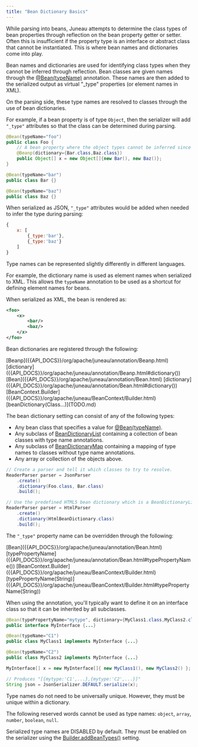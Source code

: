 ```yaml
---
title: "Bean Dictionary Basics"
---
```


While parsing into beans, Juneau attempts to determine the class types of bean properties through reflection on the bean property getter or setter.
Often this is insufficient if the property type is an interface or abstract class that cannot be instantiated.
This is where bean names and dictionaries come into play.

Bean names and dictionaries are used for identifying class types when they cannot be inferred through reflection.
Bean classes are given names through the [@Bean(typeName)]({{API_DOCS}}/org/apache/juneau/annotation/Bean.html#typeName()) annotation.
These names are then added to the serialized output as virtual "_type" properties (or element names in XML).

On the parsing side, these type names are resolved to classes through the use of bean dictionaries.

For example, if a bean property is of type `Object`, then the serializer will add `"_type"` attributes so that the class can be determined during parsing.

```java
@Bean(typeName="foo")
public class Foo {
    // A bean property where the object types cannot be inferred since it's an Object[].
    @Beanp(dictionary={Bar.class,Baz.class})
    public Object[] x = new Object[]{new Bar(), new Baz()};
}

@Bean(typeName="bar")
public class Bar {}

@Bean(typeName="baz")
public class Baz {}
```

When serialized as JSON, `"_type"` attributes would be added when needed to infer the type during parsing:

```js
{
    x: [
        {_type:'bar'},
        {_type:'baz'}
    ]
}
```

Type names can be represented slightly differently in different languages.

For example, the dictionary name is used as element names when serialized to XML.
This allows the `typeName` annotation to be used as a shortcut for defining element names for beans.

When serialized as XML, the bean is rendered as:

```xml
<foo>
    <x>
        <bar/>
        <baz/>
    </x>
</foo>
```

Bean dictionaries are registered through the following:

<tree>
<node-0><java-annotation>[Beanp]({{API_DOCS}}/org/apache/juneau/annotation/Beanp.html)</java-annotation></node-0>
<node-1><java-method-annotation>[dictionary]({{API_DOCS}}/org/apache/juneau/annotation/Beanp.html#dictionary())</java-method-annotation></node-1>
<node-0><java-annotation>[Bean]({{API_DOCS}}/org/apache/juneau/annotation/Bean.html)</java-annotation></node-0>
<node-1><java-method-annotation>[dictionary]({{API_DOCS}}/org/apache/juneau/annotation/Bean.html#dictionary())</java-method-annotation></node-1>
<node-0><java-class>[BeanContext.Builder]({{API_DOCS}}/org/apache/juneau/BeanContext/Builder.html)</java-class></node-0>
<node-1><java-method>[beanDictionary(Class...)](TODO.md)</java-method></node-1>
</tree>

The bean dictionary setting can consist of any of the following types:

- Any bean class that specifies a value for [@Bean(typeName)]({{API_DOCS}}/org/apache/juneau/annotation/Bean.html#typeName()).
- Any subclass of [BeanDictionaryList]({{API_DOCS}}/org/apache/juneau/BeanDictionaryList.html) containing a collection of bean classes with type name annotations.
- Any subclass of [BeanDictionaryMap]({{API_DOCS}}/org/apache/juneau/BeanDictionaryMap.html) containing a mapping of type names to classes without type name annotations.
- Any array or collection of the objects above.

```java
// Create a parser and tell it which classes to try to resolve.
ReaderParser parser = JsonParser
    .create()
    .dictionary(Foo.class, Bar.class)
    .build();

// Use the predefined HTML5 bean dictionary which is a BeanDictionaryList.
ReaderParser parser = HtmlParser
    .create()
    .dictionary(HtmlBeanDictionary.class)
    .build();
```

The `"_type"` property name can be overridden through the following:

<tree>
<node-0><java-annotation>[Bean]({{API_DOCS}}/org/apache/juneau/annotation/Bean.html)</java-annotation></node-0>
<node-1><java-method>[typePropertyName]({{API_DOCS}}/org/apache/juneau/annotation/Bean.html#typePropertyName())</java-method></node-1>
<node-0><java-class>[BeanContext.Builder]({{API_DOCS}}/org/apache/juneau/BeanContext/Builder.html)</java-class></node-0>
<node-1><java-method>[typePropertyName(String)]({{API_DOCS}}/org/apache/juneau/BeanContext/Builder.html#typePropertyName(String))</java-method></node-1>
</tree>

When using the annotation, you'll typically want to define it on an interface class so that it can be inherited by all subclasses.

```java
@Bean(typePropertyName="mytype", dictionary={MyClass1.class,MyClass2.class})
public interface MyInterface {...}

@Bean(typeName="C1")
public class MyClass1 implements MyInterface {...}

@Bean(typeName="C2")
public class MyClass2 implements MyInterface {...}

MyInterface[] x = new MyInterface[]{ new MyClass1(), new MyClass2() };

// Produces "[{mytype:'C1',...},{mytype:'C2',...}]"
String json = JsonSerializer.DEFAULT.serialize(x);
```

Type names do not need to be universally unique.
However, they must be unique within a dictionary.

The following reserved words cannot be used as type names: `object`, `array`, `number`, `boolean`, `null`.

Serialized type names are DISABLED by default.
They must be enabled on the serializer using the [Builder.addBeanTypes()]({{API_DOCS}}/org/apache/juneau/serializer/Serializer/Builder.html#addBeanTypes()) setting.
